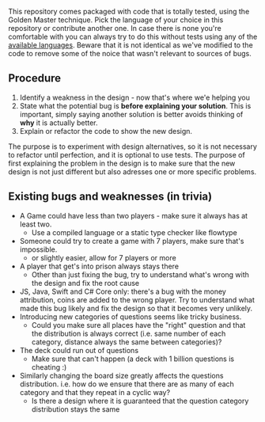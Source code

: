 This repository comes packaged with code that is totally tested, using the Golden Master technique. Pick the language of your choice in 
this repository or contribute another one. In case there is none
you're comfortable with you can always try to do this without tests
using any of the [available languages](https://github.com/caradojo/trivia). Beware that it is not identical as we've modified to the code to remove some of the noice that wasn't relevant to sources of bugs.

## Procedure
1. Identify a weakness in the design - now that's where we'e helping you
2. State what the potential bug is **before explaining your solution**. This is important, simply saying another 
solution is better avoids thinking of **why** it is actually better.
3. Explain or refactor the code to show the new design.

The purpose is to experiment with design alternatives, so it is not necessary to refactor until perfection, and it is optional to use tests.
The purpose of first explaining the problem in the design is to make sure that the new design is not just different but also adresses one or more specific problems.

## Existing bugs and weaknesses (in trivia)

* A Game could have less than two players - make sure it always has at least two.
  * Use a compiled language or a static type checker like flowtype
* Someone could try to create a game with 7 players, make sure that's impossible.
  * or slightly easier, allow for 7 players or more
* A player that get's into prison always stays there
  * Other than just fixing the bug, try to understand what's wrong with the design and fix the root cause 
* JS, Java, Swift and C# Core only: there's a bug with the money attribution, coins are added to the wrong player. Try to understand what made this bug likely and fix the design so that it becomes very unlikely.
* Introducing new categories of questions seems like tricky business.
  * Could you make sure all places have the "right" question and that the distribution 
  is always correct (i.e. same number of each category, distance always the same between categories)?
* The deck could run out of questions
  * Make sure that can't happen (a deck with 1 billion questions is cheating :)
* Similarly changing the board size greatly affects the questions distribution. i.e. how do we ensure that there are as many of each category and that they repeat in a cyclic way?
  * Is there a design where it is guaranteed that the question category distribution stays the same
